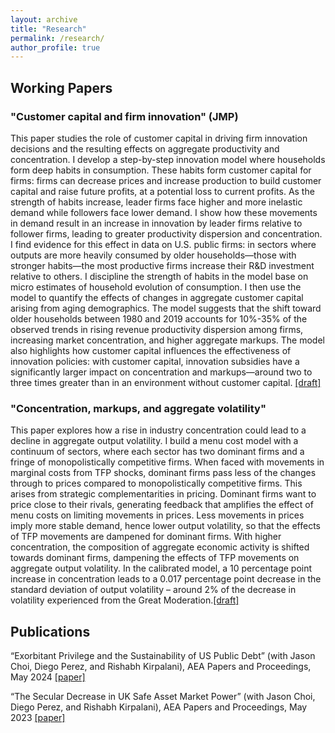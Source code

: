 ```yaml
---
layout: archive
title: "Research"
permalink: /research/
author_profile: true
---
```


## Working Papers

### "Customer capital and firm innovation" (JMP)
This paper studies the role of customer capital in driving firm innovation decisions and the resulting effects on aggregate productivity and concentration. I develop a step-by-step innovation model where households form deep habits in consumption. These habits form customer capital for firms: firms can decrease prices and increase production to build customer capital and raise future profits, at a potential loss to current profits. As the strength of habits increase, leader firms face higher and more inelastic demand while followers face lower demand. I show how these movements in demand result in an increase in innovation by leader firms  relative to follower firms, leading to greater productivity dispersion and concentration. I find evidence for this effect in data on U.S. public firms: in sectors where outputs are more heavily consumed by older households—those with stronger habits—the most productive firms increase their R&D investment relative to others. I discipline the strength of habits in the model base on micro estimates of household evolution of consumption. I then use the model to quantify the effects of changes in aggregate customer capital arising from aging demographics. The model suggests that the shift toward older households between 1980 and 2019 accounts for 10%-35% of the observed trends in rising revenue productivity dispersion among firms, increasing market concentration, and higher aggregate markups. The model also highlights how customer capital influences the effectiveness of innovation policies: with customer capital, innovation subsidies have a significantly larger impact on concentration and markups—around two to three times greater than in an environment without customer capital. [[draft]](http://duongqdang.github.io/files/jmp_dang.pdf)

### "Concentration, markups, and aggregate volatility"
This paper explores how a rise in industry concentration could lead to a decline in aggregate output volatility. I build a menu cost model with a continuum of sectors, where each sector has two dominant firms and a fringe of monopolistically competitive firms. When faced with movements in marginal costs from TFP shocks, dominant firms pass less of the changes through to prices compared to monopolistically competitive firms. This arises from strategic complementarities in pricing. Dominant firms want to price close to their rivals, generating feedback that amplifies the effect of menu costs on limiting movements in prices. Less movements in prices imply more stable demand, hence lower output volatility, so that the effects of TFP movements are dampened for dominant firms. With higher concentration, the composition of aggregate economic activity is shifted towards dominant firms, dampening the effects of TFP movements on aggregate output volatility. In the calibrated model, a 10 percentage point increase in concentration leads to a 0.017 percentage point decrease in the standard deviation of output volatility – around 2% of the decrease in volatility experienced from the Great Moderation.[[draft]](http://duongqdang.github.io/files/CMOV.pdf)

## Publications

“Exorbitant Privilege and the Sustainability of US Public Debt” (with Jason Choi, Diego Perez, and Rishabh Kirpalani), AEA Papers and Proceedings, May 2024 [[paper]](http://duongqdang.github.io/files/CDKP_USdebt_nber.pdf)

“The Secular Decrease in UK Safe Asset Market Power” (with Jason Choi, Diego Perez, and Rishabh Kirpalani), AEA Papers and Proceedings, May 2023 [[paper]](http://duongqdang.github.io/files/CDKP_UK.pdf)
